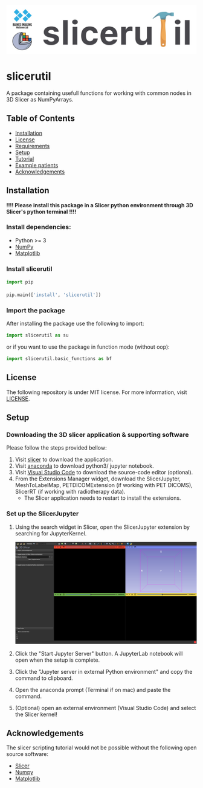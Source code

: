 ![Banner!](/slicerutil/assets/banner.jpeg)

# slicerutil
A package containing usefull functions for working with common nodes in 3D Slicer as NumPyArrays. 

## Table of Contents
- [Installation](#Installation)
- [License](#License)
- [Requirements](#Requirements)
- [Setup](#Setup)
- [Tutorial](#Description)
- [Example patients](#Examples)
- [Acknowledgements](#Acknowledgements)

## Installation
**!!!! Please install this package in a Slicer python environment through 3D Slicer's python terminal !!!!**

### Install dependencies:
* Python >= 3
* [NumPy](https://numpy.org/doc/stable/index.html)
* [Matplotlib](https://matplotlib.org)

### Install slicerutil
``` python
import pip

pip.main(['install', 'slicerutil'])
```

### Import the package
After installing the package use the following to import:
``` python
import slicerutil as su
```

or if you want to use the package in function mode (without oop):
``` python
import slicerutil.basic_functions as bf
```

## License
The following repository is under MIT license. For more information, visit [LICENSE](/LICENSE).

## Setup

### Downloading the 3D slicer application & supporting software

Please follow the steps provided bellow:
1. Visit [slicer](https://download.slicer.org) to download the application.
2. Visit [anaconda](https://www.anaconda.com/download) to download python3/ jupyter notebook.
3. Visit [Visual Studio Code](https://code.visualstudio.com/Download) to download the source-code editor (optional).
4. From the Extensions Manager widget, download the SlicerJupyter, MeshToLabelMap, PETDICOMExtension (if working with PET DICOMS), SlicerRT (if working with radiotherapy data).
    - The Slicer application needs to restart to install the extensions.

### Set up the SlicerJupyter
1. Using the search widget in Slicer, open the SlicerJupyter extension by searching for JupyterKernel.

    ![The Slicer application on the SlicerJupyter Modules!](/slicerutil/assets/SlicerJupyterScreenCapture.png)
2. Click the "Start Jupyter Server" button. A JupyterLab notebook will open when the setup is complete.
3. Click the "Jupyter server in external Python environment" and copy the command to clipboard.
4. Open the anaconda prompt (Terminal if on mac) and paste the command.
5. (Optional) open an external environment (Visual Studio Code) and select the Slicer kernel!


## Acknowledgements
The slicer scripting tutorial would not be possible without the following open source software:
- [Slicer](https://github.com/Slicer/Slicer)
- [Numpy](https://github.com/numpy/numpy)
- [Matplotlib](https://github.com/matplotlib/matplotlib)
